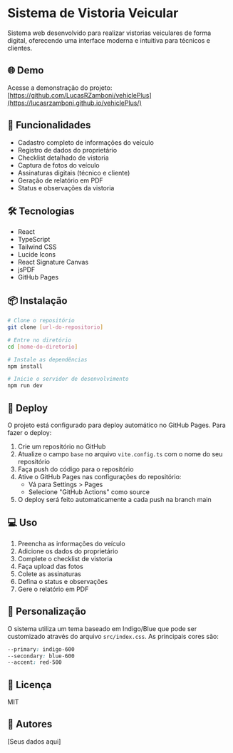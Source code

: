 # Sistema de Vistoria Veicular

Sistema web desenvolvido para realizar vistorias veiculares de forma digital, oferecendo uma interface moderna e intuitiva para técnicos e clientes.

## 🌐 Demo

Acesse a demonstração do projeto: [https://github.com/LucasRZamboni/vehiclePlus](https://lucasrzamboni.github.io/vehiclePlus/)

## 🚗 Funcionalidades

- Cadastro completo de informações do veículo
- Registro de dados do proprietário
- Checklist detalhado de vistoria
- Captura de fotos do veículo
- Assinaturas digitais (técnico e cliente)
- Geração de relatório em PDF
- Status e observações da vistoria

## 🛠️ Tecnologias

- React
- TypeScript
- Tailwind CSS
- Lucide Icons
- React Signature Canvas
- jsPDF
- GitHub Pages

## 📦 Instalação

```bash
# Clone o repositório
git clone [url-do-repositorio]

# Entre no diretório
cd [nome-do-diretorio]

# Instale as dependências
npm install

# Inicie o servidor de desenvolvimento
npm run dev
```

## 🚀 Deploy

O projeto está configurado para deploy automático no GitHub Pages. Para fazer o deploy:

1. Crie um repositório no GitHub
2. Atualize o campo `base` no arquivo `vite.config.ts` com o nome do seu repositório
3. Faça push do código para o repositório
4. Ative o GitHub Pages nas configurações do repositório:
   - Vá para Settings > Pages
   - Selecione "GitHub Actions" como source
5. O deploy será feito automaticamente a cada push na branch main

## 💻 Uso

1. Preencha as informações do veículo
2. Adicione os dados do proprietário
3. Complete o checklist de vistoria
4. Faça upload das fotos
5. Colete as assinaturas
6. Defina o status e observações
7. Gere o relatório em PDF

## 🎨 Personalização

O sistema utiliza um tema baseado em Indigo/Blue que pode ser customizado através do arquivo `src/index.css`. As principais cores são:

```css
--primary: indigo-600
--secondary: blue-600
--accent: red-500
```

## 📄 Licença

MIT

## 👥 Autores

[Seus dados aqui] 